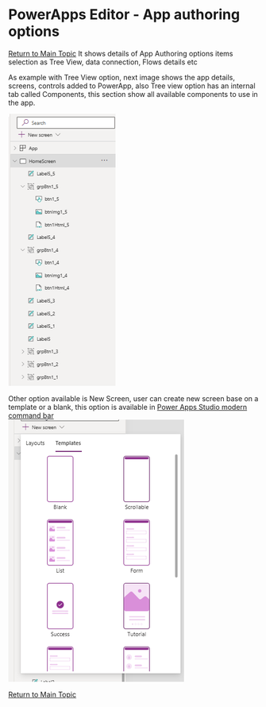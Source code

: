 # PowerApps Editor - App authoring options
[Return to Main Topic](https://github.com/felixbons/PowerPlatform/blob/main/PowerApps/beginner/3%20-%20PowerApps%20Editor%20-%20Let's%20take%20a%20look.md)
It shows details of App Authoring options items selection as Tree View, data connection, Flows details etc<br>

As example with Tree View option, next image shows the app details, screens, controls added to PowerApp, also Tree view option has an internal tab called Components, this section show all available components to use in the app.<br>

![AppAuthoringOptions](/PowerApps/assets/Topic3/PAEDetails/2024-01-11_21-27-56.png)<br>


Other option available is New Screen, user can create new screen base on a template or a blank, this option is available in [Power Apps Studio modern command bar](https://github.com/felixbons/PowerPlatform/blob/main/PowerApps/beginner/PowerApps%20Editor/6%20Power%20Apps%20Studio%20modern%20command%20bar.md)<br>
![AppAuthoringOptions2](/PowerApps/assets/Topic3/PAEDetails/2024-01-11_21-28-18.png)<br>

[Return to Main Topic](https://github.com/felixbons/PowerPlatform/blob/main/PowerApps/beginner/3%20-%20PowerApps%20Editor%20-%20Let's%20take%20a%20look.md)